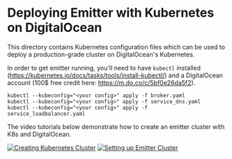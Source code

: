 # Deploying Emitter with Kubernetes on DigitalOcean

This directory contains Kubernetes configuration files which can be used to deploy a production-grade cluster on DigitalOcean's Kubernetes.

In order to get emitter running, you'll need to have `kubectl` installed (https://kubernetes.io/docs/tasks/tools/install-kubectl/) and a DigitalOcean account (100$ free credit here: https://m.do.co/c/5bf0e26da5f2). 

```
kubectl --kubeconfig="<your config>" apply -f broker.yaml
kubectl --kubeconfig="<your config>" apply -f service_dns.yaml
kubectl --kubeconfig="<your config>" apply -f service_loadbalancer.yaml
```

The video tutorials below demonstrate how to create an emitter cluster with K8s and DigitalOcean.

[![Creating Kubernetes Cluster](https://s3.amazonaws.com/cdn.misakai.com/www-emitter/thumb/k8s-digitalocean.png)](https://www.youtube.com/watch?v=lgSJCDTubqo)
[![Setting up Emitter Cluster](http://s3.amazonaws.com/cdn.misakai.com/www-emitter/thumb/emitter-k8s.png)](https://www.youtube.com/watch?v=CsrKiNjZ2Ew)

